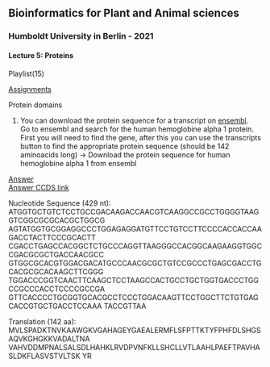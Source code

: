## Bioinformatics for Plant and Animal sciences
### Humboldt University in Berlin - 2021
#### Lecture 5: Proteins

Playlist(15)

[Assignments](Assignment_05_Proteins.md)

Protein domains
1) You can download the protein sequence for a transcript on [ensembl](https://www.ensembl.org/index.html).  
 Go to ensembl and search for the human hemoglobine alpha 1 protein. First you will need to find the gene, after this you can use the transcripts button to find the appropriate protein sequence (should be 142 aminoacids long)
-> Download the protein sequence for human hemoglobine alpha 1 from ensembl

[Answer](https://www.ensembl.org/Homo_sapiens/Transcript/Summary?db=core;g=ENSG00000206172;r=16:176680-177522;t=ENST00000320868)  
[Answer CCDS link](https://www.ncbi.nlm.nih.gov/CCDS/CcdsBrowse.cgi?REQUEST=CCDS&DATA=CCDS10399)  

Nucleotide Sequence (429 nt):
ATGGTGCTGTCTCCTGCCGACAAGACCAACGTCAAGGCCGCCTGGGGTAAGGTCGGCGCGCACGCTGGCG
AGTATGGTGCGGAGGCCCTGGAGAGGATGTTCCTGTCCTTCCCCACCACCAAGACCTACTTCCCGCACTT
CGACCTGAGCCACGGCTCTGCCCAGGTTAAGGGCCACGGCAAGAAGGTGGCCGACGCGCTGACCAACGCC
GTGGCGCACGTGGACGACATGCCCAACGCGCTGTCCGCCCTGAGCGACCTGCACGCGCACAAGCTTCGGG
TGGACCCGGTCAACTTCAAGCTCCTAAGCCACTGCCTGCTGGTGACCCTGGCCGCCCACCTCCCCGCCGA
GTTCACCCCTGCGGTGCACGCCTCCCTGGACAAGTTCCTGGCTTCTGTGAGCACCGTGCTGACCTCCAAA
TACCGTTAA

Translation (142 aa):
MVLSPADKTNVKAAWGKVGAHAGEYGAEALERMFLSFPTTKTYFPHFDLSHGSAQVKGHGKKVADALTNA
VAHVDDMPNALSALSDLHAHKLRVDPVNFKLLSHCLLVTLAAHLPAEFTPAVHASLDKFLASVSTVLTSK
YR